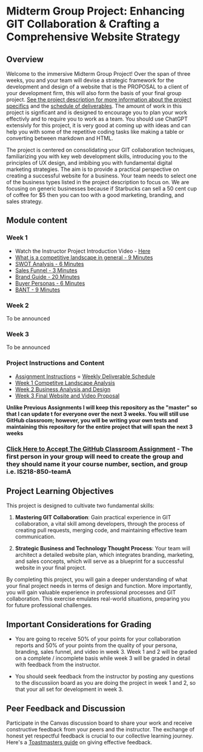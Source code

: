 # Midterm Group Project: Enhancing GIT Collaboration & Crafting a Comprehensive Website Strategy

## Overview

Welcome to the immersive Midterm Group Project! Over the span of three weeks, you and your team will devise a strategic framework for the development and design of a website that is the PROPOSAL to a client of your development firm, this will also form the basis of your final group project.  [See the project description for more information about the project specifics](project.md) and the [schedule of deliverables](schedule.md).  The amount of work in this project is signficant and is designed to encourage you to plan your work effectivly and to require you to work as a team.  You should use ChatGPT extensivly for this project, it is very good at coming up with ideas and can help you with some of the repetitive coding tasks like making a table or converting between markdown and HTML.  

The project is centered on consolidating your GIT collaboration techniques, familiarizing you with key web development skills, introducing you to the principles of UX design, and imbibing you with fundamental digital marketing strategies. The aim is to provide a practical perspective on creating a successful website for a business.  Your team needs to select one of the business types listed in the project description to focus on.  We are focusing on generic businesses because if Starbucks can sell a 50 cent cup of coffee for $5 then you can too with a good marketing, branding, and sales strategy.  

## Module content

### Week 1
- Watch the Instructor Project Introduction Video - [Here](https://youtu.be/TSxlwFRm148)
- [What is a competitive landscape in general - 9 Minutes](https://www.youtube.com/watch?v=C91utiNU0cI)
- [SWOT Analysis - 6 Minutes](https://www.youtube.com/watch?v=JXXHqM6RzZQ)
- [Sales Funnel - 3 Minutes](https://www.youtube.com/watch?v=iYEr6zxSZAI)
- [Brand Guide - 20 Minutes](https://www.youtube.com/watch?v=iMqFcDvqGPo)
- [Buyer Personas - 6 Minutes](https://www.youtube.com/watch?v=v6EWN4EjHM0)
- [BANT - 9 Minutes](https://www.youtube.com/watch?v=MjtZ4DdDJNM)

### Week 2

To be announced

### Week 3

To be announced



### Project Instructions and Content

- [Assignment Instructions](project.md)
= [Weekly Deliverable Schedule](schedule.md)
- [Week 1 Competitve Landscape Analysis](competitive_landscape.md)
- [Week 2 Business Analysis and Design](analysis_design.md)
- [Week 3 Final Website and Video Proposal](proposal.md)

**Unlike Previous Assignments I will keep this repository as the "master" so that  I can update t for everyone over the next 3 weeks.  You will still use GitHub classroom; however, you will be writing your own tests and maintaining this repository for the entire project that will span the next 3 weeks**

### [Click Here to Accept The GitHub Classroom Assignment](https://classroom.github.com/a/i_kI1M2b) - The first person in your group will need to create the group and they should name it your course number, section, and group  i.e. IS218-850-teamA

## Project Learning Objectives

This project is designed to cultivate two fundamental skills:

1. **Mastering GIT Collaboration**: Gain practical experience in GIT collaboration, a vital skill among developers, through the process of creating pull requests, merging code, and maintaining effective team communication. 

2. **Strategic Business and Technology Thought Process**: Your team will architect a detailed website plan, which integrates branding, marketing, and sales concepts, which will serve as a blueprint for a successful website in your final project.

By completing this project, you will gain a deeper understanding of what your final project needs in terms of design and function. More importantly, you will gain valuable experience in professional processes and GIT collaboration. This exercise emulates real-world situations, preparing you for future professional challenges.

## Important Considerations for Grading 

- You are going to receive 50% of your points for your collaboration reports and 50% of your points from the quality of your persona, branding, sales funnel, and video in week 3.  Week 1 and 2 will be graded on a complete / incomplete basis while week 3 will be graded in detail with feedback from the instructor.

- You should seek feedback from the instructor by posting any questions to the discussiion board as you are doing the project in week 1 and 2, so that your all set for development in week 3.

## Peer Feedback and Discussion

Participate in the Canvas discussion board to share your work and receive constructive feedback from your peers and the instructor. The exchange of honest yet respectful feedback is crucial to our collective learning journey. Here's a [Toastmasters guide](https://www.careerfair.io/reviews/toastmasters-effective-feedback) on giving effective feedback.